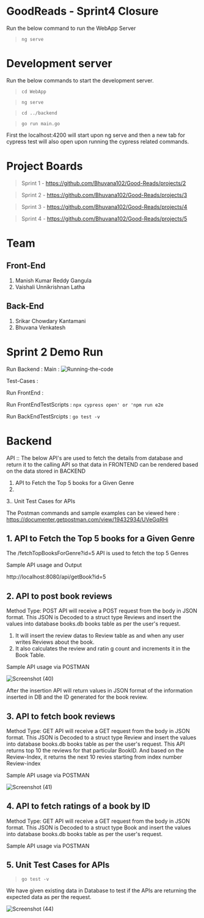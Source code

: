# GoodReads - Sprint4 Closure

Run the below command to run the WebApp Server
>`ng serve`

# Development server
Run the below commands to start the development server.
> `cd WebApp`

> `ng serve`

> `cd ../backend`

> `go run main.go `

First the localhost:4200 will start upon ng serve and then a new tab for cypress test will also open upon running the cypress related commands.

# Project Boards
> Sprint 1 - https://github.com/Bhuvana102/Good-Reads/projects/2

> Sprint 2 - https://github.com/Bhuvana102/Good-Reads/projects/3

> Sprint 3 - https://github.com/Bhuvana102/Good-Reads/projects/4

> Sprint 4 - https://github.com/Bhuvana102/Good-Reads/projects/5

# Team
## Front-End
  1. Manish Kumar Reddy Gangula
  2. Vaishali Unnikrishnan Latha

## Back-End
  1. Srikar Chowdary Kantamani
  2. Bhuvana Venkatesh



# Sprint 2 Demo Run

Run Backend :
Main :
![Running-the-code](https://user-images.githubusercontent.com/97717233/152629613-ff8847d5-6d0e-4dfb-ae27-daa01fbb36d6.gif)

Test-Cases :


Run FrontEnd :


Run FrontEndTestScripts : `npx cypress open' or 'npm run e2e`

Run BackEndTestSrcipts : `go test -v`


# Backend
API :: 
The below API's are used to fetch the details from database and return it to the calling API so that data in FRONTEND can be rendered based on the data stored in BACKEND
1. API to Fetch the Top 5 books for a Given Genre
2.
3.. Unit Test Cases for APIs


The Postman commands and sample examples can be viewed here :
https://documenter.getpostman.com/view/19432934/UVeGqRHi  

## 1. API to Fetch the Top 5 books for a Given Genre
The /fetchTopBooksForGenre?id=5 API is used to fetch the top 5 Genres

Sample API usage and Output

http://localhost:8080/api/getBook?id=5



## 2. API to post book reviews

Method Type: POST
API will receive a POST request from the body in JSON format. This JSON is Decoded to a struct type Reviews and insert the values into database books.db books table as per the user's request.
1. It will insert the review datas to Review table as and when any user writes Reviews about the book.
2. It also calculates the review and ratin g count and increments it in the Book Table.

Sample API usage via POSTMAN

![Screenshot (40)](https://user-images.githubusercontent.com/97717233/161360105-52ca4686-feb0-4eef-80f7-587788e81411.png)


After the insertion API will return values in JSON format of the information inserted in DB and the ID generated for the book review.

## 3. API to fetch book reviews

Method Type: GET
API will receive a GET request from the body in JSON format. This JSON is Decoded to a struct type Review and insert the values into database books.db books table as per the user's request.
This API returns top 10 the reviews for that particular BookID.
And based on the Review-Index, it returns the next 10 revies starting from index number Review-index

Sample API usage via POSTMAN

![Screenshot (41)](https://user-images.githubusercontent.com/97717233/161360074-5b062a90-e60d-470e-9c29-e47903eb88a8.png)


## 4. API to fetch ratings of a book by ID

Method Type: GET
API will receive a GET request from the body in JSON format. This JSON is Decoded to a struct type Book and insert the values into database books.db books table as per the user's request.

Sample API usage via POSTMAN


## 5. Unit Test Cases for APIs

> `go test -v`

We have given existing data in Database to test if the APIs are returning the expected data as per the request.

![Screenshot (44)](https://user-images.githubusercontent.com/97717233/164353099-9af4e147-74d0-4310-a619-b321ea5f966a.png)



